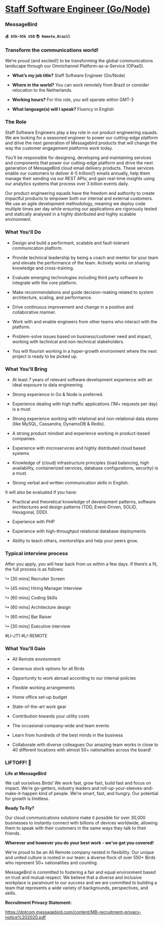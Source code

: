 # [Staff Software Engineer (Go/Node)](https://www.remotewlb.com/apply/staff-software-engineer-go-node)  
### MessageBird  
#### `💰 65k-95k USD` `🌎 Remote,Brazil`  

### **Transform the communications world!**

We’re proud (and excited!) to be transforming the global communications landscape through our Omnichannel Platform-as-a-Service (OPaaS).

  * **What’s my job title?** Staff Software Engineer (Go/Node)

  *  **Where in the world?** You can work remotely from Brazil or consider relocation to the Netherlands.

  *  **Working hours?** For this role, you will operate within GMT-3

  *  **What language(s) will I speak?** Fluency in English 

### **The Role**

Staff Software Engineers play a key role in our product engineering squads. We are looking for a seasoned engineer to power our cutting-edge platform and drive the next generation of Messagebird products that will change the way the customer engagement platforms work today.

You’ll be responsible for designing, developing and maintaining services and components that power our cutting-edge platform and drive the next generation of MessageBird cloud email delivery products. These services enable our customers to deliver 4-5 trillion(!) emails annually, help them manage their sending via our REST APIs; and gain real-time insights using our analytics systems that process over 3 billion events daily.

  
Our product engineering squads have the freedom and authority to create impactful products to empower both our internal and external customers. We use an agile development methodology, meaning we deploy code multiple times per day while ensuring our applications are rigorously tested and statically analysed in a highly distributed and highly scalable environment.

###  **What You'll Do**

  * Design and build a performant, scalable and fault-tolerant communication platform.

  * Provide technical leadership by being a coach and mentor for your team and elevate the performance of the team. Actively works on sharing knowledge and cross-training.

  * Evaluate emerging technologies including third party software to integrate with the core platform.

  * Make recommendations and guide decision-making related to system architecture, scaling, and performance.

  * Drive continuous improvement and change in a positive and collaborative manner.

  * Work with and enable engineers from other teams who interact with the platform.

  * Problem-solve issues based on business/customer need and impact, working with technical and non-technical stakeholders.

  * You will flourish working in a hyper-growth environment where the next project is ready to be picked up.

###  **What You'll Bring**

  * At least 7 years of relevant software development experience with an ideal exposure to data engineering.

  * Strong experience in Go & Node is preferred.

  * Experience dealing with high traffic applications (1M+ requests per day) is a must

  * Strong experience working with relational and non-relational data stores (like MySQL, Cassandra, DynamoDB & Redis).

  * A strong product mindset and experience working in product-based companies.

  * Experience with microservices and highly distributed cloud based systems

  * Knowledge of (cloud) infrastructure principles (load balancing, high availability, containerized services, database configurations, security) is a must.

  * Strong verbal and written communication skills in English.

It will also be evaluated if you have:

  * Practical and theoretical knowledge of development patterns, software architectures and design patterns (TDD, Event-Driven, SOLID, Hexagonal, DDD).

  * Experience with PHP

  * Experience with high-throughput relational database deployments

  * Ability to teach others, mentorships and help your peers grow. 

### Typical interview process

After you apply, you will hear back from us within a few days. If there’s a fit, the full process is as follows:

↳ [30 mins] Recruiter Screen

↳ [45 mins] Hiring Manager Interview

↳ [60 mins] Coding Skills

↳ [60 mins] Architecture design

↳ [60 mins] Bar Raiser

↳ [30 mins] Executive interview

#LI-JT1 #LI-REMOTE

###  **What You’ll Gain**

  * All Remote environment

  * Generous stock options for all Birds 

  * Opportunity to work abroad according to our internal policies

  * Flexible working arrangements 

  * Home office set-up budget 

  * State-of-the-art work gear

  * Contribution towards your utility costs 

  * The occasional company-wide and team events

  * Learn from hundreds of the best minds in the business

  * Collaborate with diverse colleagues Our amazing team works in close to 40 different locations with almost 50+ nationalities across the board! 

### **LIFTOFF! 🚀**

 **Life at MessageBird**

We call ourselves Birds! We work fast, grow fast, build fast and focus on impact. We’re go-getters, industry leaders and roll-up-your-sleeves-and-make-it-happen kind of people. We’re smart, fast, and hungry. Our potential for growth is limitless.

 **Ready To Fly?**

Our cloud communications solutions make it possible for over 30,000 businesses to instantly connect with billions of devices worldwide, allowing them to speak with their customers in the same ways they talk to their friends.

 **Wherever and however you do your best work - we’ve got you covered!**

We're proud to be an All Remote company nested in flexibility. Our unique and united culture is rooted in our team: a diverse flock of over 550+ Birds who represent 50+ nationalities and counting.

MessageBird is committed to fostering a fair and equal environment based on trust and mutual respect. We believe that a diverse and inclusive workplace is paramount to our success and we are committed to building a team that represents a wide variety of backgrounds, perspectives, and skills.

**Recruitment Privacy Statement:**

https://dotcom.messagebird.com/content/MB-recruitment-privacy-notice%202020.pdf

